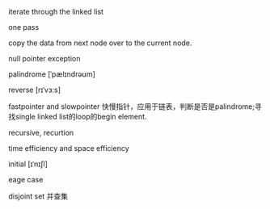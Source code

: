 iterate through the linked list

one pass

copy the data from next node over to the current node.

null pointer exception

palindrome [ˈpælɪndrəʊm]

reverse	[rɪˈvɜ:s]

fastpointer and slowpointer 快慢指针，应用于链表，判断是否是palindrome;寻找single linked list的loop的begin element.

recursive, recurtion

time efficiency and space efficiency

initial [ɪˈnɪʃl]

eage case

disjoint set 并查集
